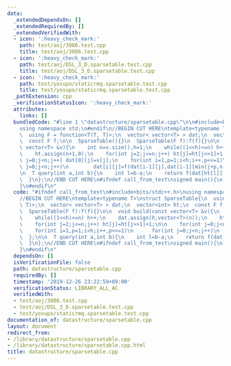 ```yaml
---
data:
  _extendedDependsOn: []
  _extendedRequiredBy: []
  _extendedVerifiedWith:
  - icon: ':heavy_check_mark:'
    path: test/aoj/3086.test.cpp
    title: test/aoj/3086.test.cpp
  - icon: ':heavy_check_mark:'
    path: test/aoj/DSL_3_D.sparsetable.test.cpp
    title: test/aoj/DSL_3_D.sparsetable.test.cpp
  - icon: ':heavy_check_mark:'
    path: test/yosupo/staticrmq.sparsetable.test.cpp
    title: test/yosupo/staticrmq.sparsetable.test.cpp
  _pathExtension: cpp
  _verificationStatusIcon: ':heavy_check_mark:'
  attributes:
    links: []
  bundledCode: "#line 1 \"datastructure/sparsetable.cpp\"\n\n#include<bits/stdc++.h>\n\
    using namespace std;\n#endif\n//BEGIN CUT HERE\ntemplate<typename T>\nstruct SparseTable{\n\
    \  using F = function<T(T, T)>;\n  vector< vector<T> > dat;\n  vector<int> ht;\n\
    \  const F f;\n\n  SparseTable(){}\n  SparseTable(F f):f(f){}\n\n  void build(const\
    \ vector<T> &v){\n    int n=v.size(),h=1;\n    while((1<<h)<=n) h++;\n    dat.assign(h,vector<T>(n));\n\
    \    ht.assign(n+1,0);\n    for(int j=2;j<=n;j++) ht[j]=ht[j>>1]+1;\n\n    for(int\
    \ j=0;j<n;j++) dat[0][j]=v[j];\n    for(int i=1,p=1;i<h;i++,p<<=1)\n      for(int\
    \ j=0;j<n;j++)\n        dat[i][j]=f(dat[i-1][j],dat[i-1][min(j+p,n-1)]);\n  };\n\
    \n  T query(int a,int b){\n    int l=b-a;\n    return f(dat[ht[l]][a],dat[ht[l]][b-(1<<ht[l])]);\n\
    \  }\n};\n//END CUT HERE\n#ifndef call_from_test\nsigned main(){\n  return 0;\n\
    }\n#endif\n"
  code: "#ifndef call_from_test\n#include<bits/stdc++.h>\nusing namespace std;\n#endif\n\
    //BEGIN CUT HERE\ntemplate<typename T>\nstruct SparseTable{\n  using F = function<T(T,\
    \ T)>;\n  vector< vector<T> > dat;\n  vector<int> ht;\n  const F f;\n\n  SparseTable(){}\n\
    \  SparseTable(F f):f(f){}\n\n  void build(const vector<T> &v){\n    int n=v.size(),h=1;\n\
    \    while((1<<h)<=n) h++;\n    dat.assign(h,vector<T>(n));\n    ht.assign(n+1,0);\n\
    \    for(int j=2;j<=n;j++) ht[j]=ht[j>>1]+1;\n\n    for(int j=0;j<n;j++) dat[0][j]=v[j];\n\
    \    for(int i=1,p=1;i<h;i++,p<<=1)\n      for(int j=0;j<n;j++)\n        dat[i][j]=f(dat[i-1][j],dat[i-1][min(j+p,n-1)]);\n\
    \  };\n\n  T query(int a,int b){\n    int l=b-a;\n    return f(dat[ht[l]][a],dat[ht[l]][b-(1<<ht[l])]);\n\
    \  }\n};\n//END CUT HERE\n#ifndef call_from_test\nsigned main(){\n  return 0;\n\
    }\n#endif\n"
  dependsOn: []
  isVerificationFile: false
  path: datastructure/sparsetable.cpp
  requiredBy: []
  timestamp: '2019-12-26 23:22:59+09:00'
  verificationStatus: LIBRARY_ALL_AC
  verifiedWith:
  - test/aoj/3086.test.cpp
  - test/aoj/DSL_3_D.sparsetable.test.cpp
  - test/yosupo/staticrmq.sparsetable.test.cpp
documentation_of: datastructure/sparsetable.cpp
layout: document
redirect_from:
- /library/datastructure/sparsetable.cpp
- /library/datastructure/sparsetable.cpp.html
title: datastructure/sparsetable.cpp
---
```

